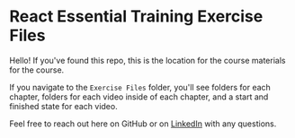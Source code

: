 # React Essential Training Exercise Files

Hello! If you've found this repo, this is the location for the course materials for the course.

If you navigate to the `Exercise Files` folder, you'll see folders for each chapter, folders for each video inside of each chapter, and a start and finished state for each video.

Feel free to reach out here on GitHub or on [LinkedIn](https://linkedin.com/in/eveporcello) with any questions.
